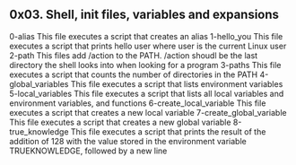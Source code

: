## 0x03. Shell, init files, variables and expansions
0-alias
This file executes a script that creates an alias
1-hello_you
This file executes a script that prints hello user where user is the current Linux user
2-path
This files add /action to the PATH. /action shoudl be the last directory the shell looks into when looking for a program
3-paths
This file executes a script that counts the number of directories in the PATH
4-global_variables
This file executes a script that lists environment variables
5-local_variables
This file executes a script that lists all local variables and environment variables, and functions
6-create_local_variable
This file executes a script that creates a new local variable
7-create_global_variable
This file executes a script that creates a new global variable
8-true_knowledge
This file executes a script that prints the result of the addition of 128 with the value stored in the environment variable TRUEKNOWLEDGE, followed by a new line
